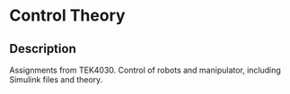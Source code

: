 # Control Theory

## Description
Assignments from TEK4030.
Control of robots and manipulator, including Simulink files and theory. 
